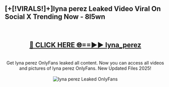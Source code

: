 <h2>[+[!VIRALS!]+]lyna perez Leaked Video Viral On Social X Trending Now - 8l5wn</h2>
<br>
<div align="center">
<h2><a href="https://libra.edu.pl?lyna_perez" rel="nofollow">🔴 CLICK HERE 🌐==►► lyna_perez</a></h2>
<br>
Get lyna perez OnlyFans leaked all content. Now you can access all videos and pictures of lyna perez OnlyFans. New Updated Files 2025!
<br>
<br>
<a href="https://libra.edu.pl?lyna_perez" rel="nofollow" data-target="animated-image.originalLink"><img src="https://i.ibb.co.com/WyWwxjT/player-gif2.gif" alt="lyna perez Leaked OnlyFans" style="max-width: 100%; display: inline-block;" data-target="animated-image.originalImage"></a>
</div>
<br>